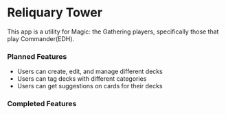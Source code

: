# Reliquary Tower

This app is a utility for Magic: the Gathering players, specifically those that play Commander(EDH).



### Planned Features
  + Users can create, edit, and manage different decks
  + Users can tag decks with different categories
  + Users can get suggestions on cards for their decks


### Completed Features
